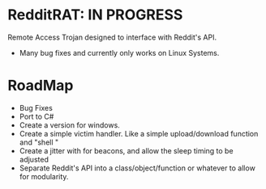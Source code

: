 # RedditRAT: IN PROGRESS
Remote Access Trojan designed to interface with Reddit's API.           
- Many bug fixes and currently only works on Linux Systems. 

# RoadMap
- Bug Fixes
- Port to C#
- Create a version for windows.
- Create a simple victim handler. Like a simple upload/download function and "shell "
- Create a jitter with for beacons, and allow the sleep timing to be adjusted
- Separate Reddit's API into a class/object/function or whatever to allow for modularity.
